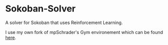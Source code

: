# Sokoban-Solver
A solver for Sokoban that uses Reinforcement Learning.

I use my own fork of mpSchrader's Gym environement which can be found [here](https://github.com/RichardEpure/gym-sokoban).
